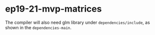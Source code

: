 # ep19-21-mvp-matrices

The compiler will also need glm library under `dependencies/include`, as shown in the `dependencies-main`.
